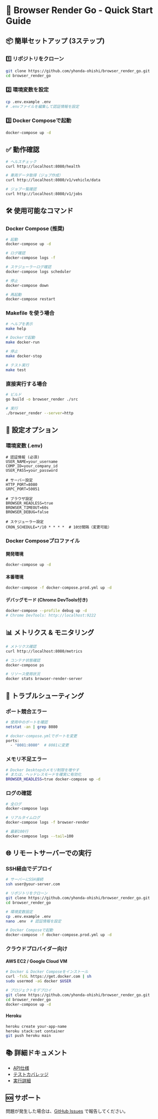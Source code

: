 # 🚀 Browser Render Go - Quick Start Guide

## 📦 簡単セットアップ (3ステップ)

### 1️⃣ リポジトリをクローン
```bash
git clone https://github.com/yhonda-ohishi/browser_render_go.git
cd browser_render_go
```

### 2️⃣ 環境変数を設定
```bash
cp .env.example .env
# .envファイルを編集して認証情報を設定
```

### 3️⃣ Docker Composeで起動
```bash
docker-compose up -d
```

## ✅ 動作確認

```bash
# ヘルスチェック
curl http://localhost:8080/health

# 車両データ取得（ジョブ作成）
curl http://localhost:8080/v1/vehicle/data

# ジョブ一覧確認
curl http://localhost:8080/v1/jobs
```

## 🛠️ 使用可能なコマンド

### Docker Compose (推奨)
```bash
# 起動
docker-compose up -d

# ログ確認
docker-compose logs -f

# スケジューラーログ確認
docker-compose logs scheduler

# 停止
docker-compose down

# 再起動
docker-compose restart
```

### Makefile を使う場合
```bash
# ヘルプを表示
make help

# Dockerで起動
make docker-run

# 停止
make docker-stop

# テスト実行
make test
```

### 直接実行する場合
```bash
# ビルド
go build -o browser_render ./src

# 実行
./browser_render --server=http
```

## 🔧 設定オプション

### 環境変数 (.env)
```env
# 認証情報 (必須)
USER_NAME=your_username
COMP_ID=your_company_id
USER_PASS=your_password

# サーバー設定
HTTP_PORT=8080
GRPC_PORT=50051

# ブラウザ設定
BROWSER_HEADLESS=true
BROWSER_TIMEOUT=60s
BROWSER_DEBUG=false

# スケジューラー設定
CRON_SCHEDULE=*/10 * * * *  # 10分間隔（変更可能）
```

### Docker Composeプロファイル

#### 開発環境
```bash
docker-compose up -d
```

#### 本番環境
```bash
docker-compose -f docker-compose.prod.yml up -d
```

#### デバッグモード (Chrome DevTools付き)
```bash
docker-compose --profile debug up -d
# Chrome DevTools: http://localhost:9222
```

## 📊 メトリクス & モニタリング

```bash
# メトリクス確認
curl http://localhost:8080/metrics

# コンテナ状態確認
docker-compose ps

# リソース使用状況
docker stats browser-render-server
```

## 🐛 トラブルシューティング

### ポート競合エラー
```bash
# 使用中のポートを確認
netstat -an | grep 8080

# docker-compose.ymlでポートを変更
ports:
  - "8081:8080"  # 8081に変更
```

### メモリ不足エラー
```bash
# Docker Desktopのメモリ制限を増やす
# または、ヘッドレスモードを確実に有効化
BROWSER_HEADLESS=true docker-compose up -d
```

### ログの確認
```bash
# 全ログ
docker-compose logs

# リアルタイムログ
docker-compose logs -f browser-render

# 最新100行
docker-compose logs --tail=100
```

## 🌐 リモートサーバーでの実行

### SSH経由でデプロイ
```bash
# サーバーにSSH接続
ssh user@your-server.com

# リポジトリをクローン
git clone https://github.com/yhonda-ohishi/browser_render_go.git
cd browser_render_go

# 環境変数設定
cp .env.example .env
nano .env  # 認証情報を設定

# Docker Composeで起動
docker-compose -f docker-compose.prod.yml up -d
```

### クラウドプロバイダー向け

#### AWS EC2 / Google Cloud VM
```bash
# Docker & Docker Composeをインストール
curl -fsSL https://get.docker.com | sh
sudo usermod -aG docker $USER

# プロジェクトをデプロイ
git clone https://github.com/yhonda-ohishi/browser_render_go.git
cd browser_render_go
docker-compose up -d
```

#### Heroku
```bash
heroku create your-app-name
heroku stack:set container
git push heroku main
```

## 📚 詳細ドキュメント

- [API仕様](./SPEC.md)
- [テストカバレッジ](./TEST_COVERAGE.md)
- [実行詳細](./EXECUTION.md)

## 🆘 サポート

問題が発生した場合は、[GitHub Issues](https://github.com/yhonda-ohishi/browser_render_go/issues) で報告してください。